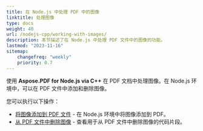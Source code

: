 ```yaml
---
title: 在 Node.js 中处理 PDF 中的图像
linktitle: 处理图像
type: docs
weight: 40
url: /nodejs-cpp/working-with-images/
description: 本节描述了在 Node.js 中处理 PDF 文件中的图像的功能。
lastmod: "2023-11-16"
sitemap:
    changefreq: "weekly"
    priority: 0.7
---
```


使用 **Aspose.PDF for Node.js via C++** 在 PDF 文档中处理图像。在 Node.js 环境中，可以在 PDF 文件中添加和删除图像。

您可以执行以下操作：

- [将图像添加到 PDF 文件](/pdf/nodejs-cpp/add-image-to-pdf/) - 在 Node.js 环境中将图像添加到 PDF。
- [从 PDF 文件中删除图像](/pdf/nodejs-cpp/delete-images-from-pdf-file/) - 查看用于从 PDF 文件中删除图像的代码片段。